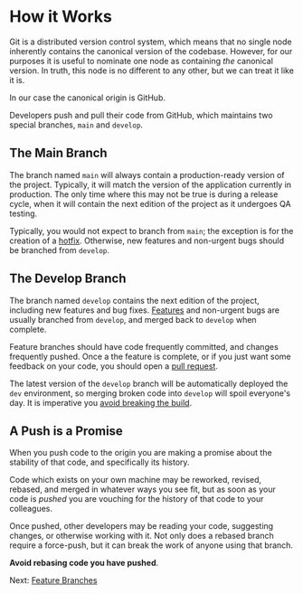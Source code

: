 # How it Works

Git is a distributed version control system, which means that no single node
inherently contains the canonical version of the codebase. However, for our
purposes it is useful to nominate one node as containing _the_ canonical
version. In truth, this node is no different to any other, but we can treat it
like it is.

In our case the canonical origin is GitHub.

Developers push and pull their code from GitHub, which maintains two special
branches, `main` and `develop`.

## The Main Branch

The branch named `main` will always contain a production-ready version of the
project. Typically, it will match the version of the application currently in
production. The only time where this may not be true is during a release cycle,
when it will contain the next edition of the project as it undergoes QA testing.

Typically, you would not expect to branch from `main`; the exception is for the
creation of a [hotfix](hotfixes.md). Otherwise, new features and non-urgent bugs
should be branched from `develop`.

## The Develop Branch

The branch named `develop` contains the next edition of the project, including
new features and bug fixes. [Features](features.md) and non-urgent bugs are
usually branched from `develop`, and merged back to `develop` when complete.

Feature branches should have code frequently committed, and changes frequently
pushed. Once a the feature is complete, or if you just want some feedback on
your code, you should open a [pull request](../pulls/index.md).

The latest version of the `develop` branch will be automatically deployed the
`dev` environment, so merging broken code into `develop` will spoil everyone's
day. It is imperative you [avoid breaking the build](dont-break-the-build.md).

## A Push is a Promise

When you push code to the origin you are making a promise about the stability of
that code, and specifically its history.

Code which exists on your own machine may be reworked, revised, rebased, and
merged in whatever ways you see fit, but as soon as your code is _pushed_ you
are vouching for the history of that code to your colleagues.

Once pushed, other developers may be reading your code, suggesting changes, or
otherwise working with it. Not only does a rebased branch require a force-push,
but it can break the work of anyone using that branch.

**Avoid rebasing code you have pushed**.

Next: [Feature Branches](features.md)

